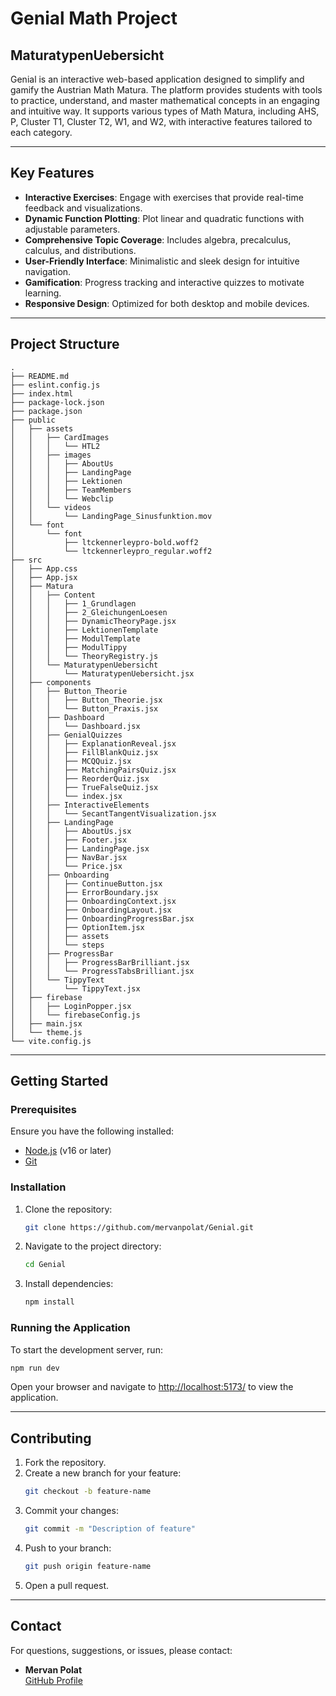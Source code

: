 # Genial Math Project

## MaturatypenUebersicht
Genial is an interactive web-based application designed to simplify and gamify the Austrian Math Matura. The platform provides students with tools to practice, understand, and master mathematical concepts in an engaging and intuitive way. It supports various types of Math Matura, including AHS, P, Cluster T1, Cluster T2, W1, and W2, with interactive features tailored to each category.

---

## Key Features

- **Interactive Exercises**: Engage with exercises that provide real-time feedback and visualizations.
- **Dynamic Function Plotting**: Plot linear and quadratic functions with adjustable parameters.
- **Comprehensive Topic Coverage**: Includes algebra, precalculus, calculus, and distributions.
- **User-Friendly Interface**: Minimalistic and sleek design for intuitive navigation.
- **Gamification**: Progress tracking and interactive quizzes to motivate learning.
- **Responsive Design**: Optimized for both desktop and mobile devices.

---

## Project Structure

```
.
├── README.md
├── eslint.config.js
├── index.html
├── package-lock.json
├── package.json
├── public
│   ├── assets
│   │   ├── CardImages
│   │   │   └── HTL2
│   │   ├── images
│   │   │   ├── AboutUs
│   │   │   ├── LandingPage
│   │   │   ├── Lektionen
│   │   │   ├── TeamMembers
│   │   │   └── Webclip
│   │   └── videos
│   │       └── LandingPage_Sinusfunktion.mov
│   └── font
│       └── font
│           ├── ltckennerleypro-bold.woff2
│           └── ltckennerleypro_regular.woff2
├── src
│   ├── App.css
│   ├── App.jsx
│   ├── Matura
│   │   ├── Content
│   │   │   ├── 1_Grundlagen
│   │   │   ├── 2_GleichungenLoesen
│   │   │   ├── DynamicTheoryPage.jsx
│   │   │   ├── LektionenTemplate
│   │   │   ├── ModulTemplate
│   │   │   ├── ModulTippy
│   │   │   └── TheoryRegistry.js
│   │   └── MaturatypenUebersicht
│   │       └── MaturatypenUebersicht.jsx
│   ├── components
│   │   ├── Button_Theorie
│   │   │   ├── Button_Theorie.jsx
│   │   │   └── Button_Praxis.jsx
│   │   ├── Dashboard
│   │   │   └── Dashboard.jsx
│   │   ├── GenialQuizzes
│   │   │   ├── ExplanationReveal.jsx
│   │   │   ├── FillBlankQuiz.jsx
│   │   │   ├── MCQQuiz.jsx
│   │   │   ├── MatchingPairsQuiz.jsx
│   │   │   ├── ReorderQuiz.jsx
│   │   │   ├── TrueFalseQuiz.jsx
│   │   │   └── index.jsx
│   │   ├── InteractiveElements
│   │   │   └── SecantTangentVisualization.jsx
│   │   ├── LandingPage
│   │   │   ├── AboutUs.jsx
│   │   │   ├── Footer.jsx
│   │   │   ├── LandingPage.jsx
│   │   │   ├── NavBar.jsx
│   │   │   └── Price.jsx
│   │   ├── Onboarding
│   │   │   ├── ContinueButton.jsx
│   │   │   ├── ErrorBoundary.jsx
│   │   │   ├── OnboardingContext.jsx
│   │   │   ├── OnboardingLayout.jsx
│   │   │   ├── OnboardingProgressBar.jsx
│   │   │   ├── OptionItem.jsx
│   │   │   ├── assets
│   │   │   └── steps
│   │   ├── ProgressBar
│   │   │   ├── ProgressBarBrilliant.jsx
│   │   │   └── ProgressTabsBrilliant.jsx
│   │   └── TippyText
│   │       └── TippyText.jsx
│   ├── firebase
│   │   ├── LoginPopper.jsx
│   │   └── firebaseConfig.js
│   ├── main.jsx
│   └── theme.js
└── vite.config.js
```

---

## Getting Started

### Prerequisites

Ensure you have the following installed:
- [Node.js](https://nodejs.org/) (v16 or later)
- [Git](https://git-scm.com/)

### Installation

1. Clone the repository:
   ```bash
   git clone https://github.com/mervanpolat/Genial.git
   ```
2. Navigate to the project directory:
   ```bash
   cd Genial
   ```
3. Install dependencies:
   ```bash
   npm install
   ```

### Running the Application

To start the development server, run:
```bash
npm run dev
```

Open your browser and navigate to [http://localhost:5173/](http://localhost:5173/) to view the application.

---

## Contributing

1. Fork the repository.
2. Create a new branch for your feature:
   ```bash
   git checkout -b feature-name
   ```
3. Commit your changes:
   ```bash
   git commit -m "Description of feature"
   ```
4. Push to your branch:
   ```bash
   git push origin feature-name
   ```
5. Open a pull request.

---

## Contact

For questions, suggestions, or issues, please contact:
- **Mervan Polat**  
  [GitHub Profile](https://github.com/mervanpolat)
